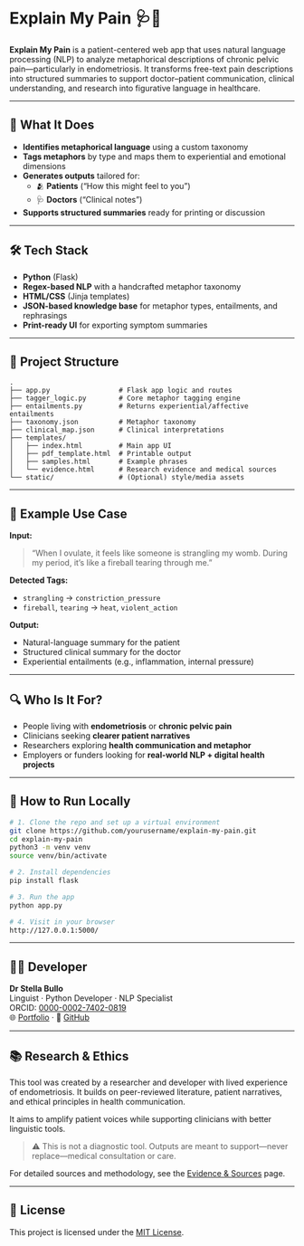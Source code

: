 # Explain My Pain 🩺🧠

**Explain My Pain** is a patient-centered web app that uses natural language processing (NLP) to analyze metaphorical descriptions of chronic pelvic pain—particularly in endometriosis. It transforms free-text pain descriptions into structured summaries to support doctor–patient communication, clinical understanding, and research into figurative language in healthcare.

---

## 🧩 What It Does

- **Identifies metaphorical language** using a custom taxonomy  
- **Tags metaphors** by type and maps them to experiential and emotional dimensions  
- **Generates outputs** tailored for:  
  - 🫂 **Patients** (“How this might feel to you”)  
  - 🩺 **Doctors** (“Clinical notes”)  
- **Supports structured summaries** ready for printing or discussion

---

## 🛠️ Tech Stack

- **Python** (Flask)  
- **Regex-based NLP** with a handcrafted metaphor taxonomy  
- **HTML/CSS** (Jinja templates)  
- **JSON-based knowledge base** for metaphor types, entailments, and rephrasings  
- **Print-ready UI** for exporting symptom summaries

---

## 📂 Project Structure

```
.
├── app.py                 # Flask app logic and routes
├── tagger_logic.py        # Core metaphor tagging engine
├── entailments.py         # Returns experiential/affective entailments
├── taxonomy.json          # Metaphor taxonomy
├── clinical_map.json      # Clinical interpretations
├── templates/
│   ├── index.html         # Main app UI
│   ├── pdf_template.html  # Printable output
│   ├── samples.html       # Example phrases
│   └── evidence.html      # Research evidence and medical sources
└── static/                # (Optional) style/media assets
```

---

## 🧪 Example Use Case

**Input:**

> “When I ovulate, it feels like someone is strangling my womb. During my period, it’s like a fireball tearing through me.”

**Detected Tags:**

- `strangling` → `constriction_pressure`  
- `fireball`, `tearing` → `heat`, `violent_action`

**Output:**

- Natural-language summary for the patient  
- Structured clinical summary for the doctor  
- Experiential entailments (e.g., inflammation, internal pressure)

---

## 🔍 Who Is It For?

- People living with **endometriosis** or **chronic pelvic pain**  
- Clinicians seeking **clearer patient narratives**  
- Researchers exploring **health communication and metaphor**  
- Employers or funders looking for **real-world NLP + digital health projects**

---

## 🚀 How to Run Locally

```bash
# 1. Clone the repo and set up a virtual environment
git clone https://github.com/yourusername/explain-my-pain.git
cd explain-my-pain
python3 -m venv venv
source venv/bin/activate

# 2. Install dependencies
pip install flask

# 3. Run the app
python app.py

# 4. Visit in your browser
http://127.0.0.1:5000/
```

---

## 👩‍💻 Developer

**Dr Stella Bullo**  
Linguist · Python Developer · NLP Specialist  
ORCID: [0000-0002-7402-0819](https://orcid.org/0000-0002-7402-0819)  
🌐 [Portfolio](https://your-portfolio-link.com) · 🐙 [GitHub](https://github.com/yourusername)

---

## 📚 Research & Ethics

This tool was created by a researcher and developer with lived experience of endometriosis. It builds on peer-reviewed literature, patient narratives, and ethical principles in health communication.

It aims to amplify patient voices while supporting clinicians with better linguistic tools.

> ⚠️ This is not a diagnostic tool. Outputs are meant to support—never replace—medical consultation or care.

For detailed sources and methodology, see the [Evidence & Sources](templates/evidence.html) page.

---

## 📝 License

This project is licensed under the [MIT License](LICENSE).
